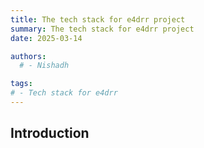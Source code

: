 ```yaml
---
title: The tech stack for e4drr project
summary: The tech stack for e4drr project
date: 2025-03-14

authors:
  # - Nishadh

tags:
# - Tech stack for e4drr
---
```



## Introduction  


